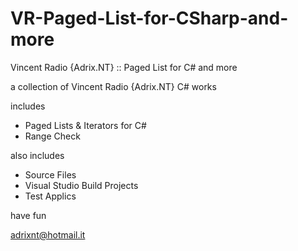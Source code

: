 # VR-Paged-List-for-CSharp-and-more
Vincent Radio {Adrix.NT} :: Paged List for C# and more

a collection of Vincent Radio {Adrix.NT} C# works

includes
- Paged Lists & Iterators for C#
- Range Check

also includes
- Source Files
- Visual Studio Build Projects
- Test Applics

have fun

adrixnt@hotmail.it
